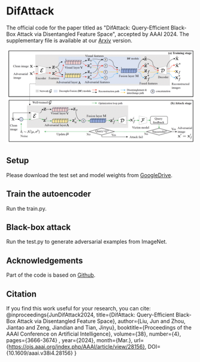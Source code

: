 # DifAttack
The official code for the paper titled as "DifAttack: Query-Efficient Black-Box Attack via Disentangled Feature Space", accepted by AAAI 2024.
The supplementary file is available at our [Arxiv](https://arxiv.org/abs/2309.14585) version.

![Overview](https://github.com/csjunjun/DifAttack/blob/master/Overview.png)

## Setup
Please download the test set and model weights from [GoogleDrive](https://drive.google.com/drive/folders/1o4yPWxAC575PT_mQSxV4d7BCLCbC2oRV?usp=sharing).

## Train the autoencoder
Run the train.py.

## Black-box attack
Run the test.py to generate adversarial examples from ImageNet.


## Acknowledgements
Part of the code is based on [Github](https://github.com/SikanderBinMukaram/ImageReconstructionAutoEncoder/blob/main/ImageReconstruction.ipynb).

## Citation
If you find this work useful for your research, you can cite:
@inproceedings{JunDifAttack2024,
  title={DifAttack: Query-Efficient Black-Box Attack via Disentangled Feature Space},
  author={Liu, Jun and Zhou, Jiantao and Zeng, Jiandian and Tian, Jinyu},
  booktitle={Proceedings of the AAAI Conference on Artificial Intelligence},
  volume={38},
  number={4}, 
  pages={3666-3674} ,
   year={2024}, 
   month={Mar.}, 
    url={https://ojs.aaai.org/index.php/AAAI/article/view/28156}, 
    DOI={10.1609/aaai.v38i4.28156}
}
